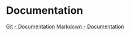 # Documentation
[Git - Documentation](https://git-scm.com/doc)
[Markdown - Documentation](https://guides.github.com/features/mastering-markdown)